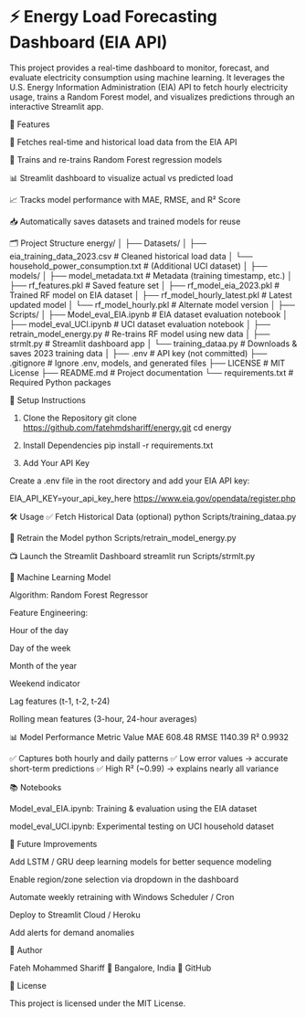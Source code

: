 
# ⚡ Energy Load Forecasting Dashboard (EIA API)

This project provides a real-time dashboard to monitor, forecast, and evaluate electricity consumption using machine learning.
It leverages the U.S. Energy Information Administration (EIA) API to fetch hourly electricity usage, trains a Random Forest model, and visualizes predictions through an interactive Streamlit app.

📌 Features

🔄 Fetches real-time and historical load data from the EIA API

🤖 Trains and re-trains Random Forest regression models

📊 Streamlit dashboard to visualize actual vs predicted load

📈 Tracks model performance with MAE, RMSE, and R² Score

📥 Automatically saves datasets and trained models for reuse

🗂 Project Structure
energy/
│
├── Datasets/
│   ├── eia_training_data_2023.csv          # Cleaned historical load data
│   └── household_power_consumption.txt     # (Additional UCI dataset)
│
├── models/
│   ├── model_metadata.txt                  # Metadata (training timestamp, etc.)
│   ├── rf_features.pkl                     # Saved feature set
│   ├── rf_model_eia_2023.pkl               # Trained RF model on EIA dataset
│   ├── rf_model_hourly_latest.pkl          # Latest updated model
│   └── rf_model_hourly.pkl                 # Alternate model version
│
├── Scripts/
│   ├── Model_eval_EIA.ipynb                # EIA dataset evaluation notebook
│   ├── model_eval_UCI.ipynb                # UCI dataset evaluation notebook
│   ├── retrain_model_energy.py             # Re-trains RF model using new data
│   ├── strmlt.py                           # Streamlit dashboard app
│   └── training_dataa.py                   # Downloads & saves 2023 training data
│
├── .env                                    # API key (not committed)
├── .gitignore                              # Ignore .env, models, and generated files
├── LICENSE                                 # MIT License
├── README.md                               # Project documentation
└── requirements.txt                        # Required Python packages

🚀 Setup Instructions
1. Clone the Repository
git clone https://github.com/fatehmdshariff/energy.git
cd energy

2. Install Dependencies
pip install -r requirements.txt

3. Add Your API Key

Create a .env file in the root directory and add your EIA API key:

EIA_API_KEY=your_api_key_here https://www.eia.gov/opendata/register.php

🛠 Usage
✅ Fetch Historical Data (optional)
python Scripts/training_dataa.py

🔁 Retrain the Model
python Scripts/retrain_model_energy.py

📺 Launch the Streamlit Dashboard
streamlit run Scripts/strmlt.py

🧠 Machine Learning Model

Algorithm: Random Forest Regressor

Feature Engineering:

Hour of the day

Day of the week

Month of the year

Weekend indicator

Lag features (t-1, t-2, t-24)

Rolling mean features (3-hour, 24-hour averages)

📊 Model Performance
Metric	Value
MAE	608.48
RMSE	1140.39
R²	0.9932

✅ Captures both hourly and daily patterns
✅ Low error values → accurate short-term predictions
✅ High R² (~0.99) → explains nearly all variance

📚 Notebooks

Model_eval_EIA.ipynb: Training & evaluation using the EIA dataset

model_eval_UCI.ipynb: Experimental testing on UCI household dataset

🚧 Future Improvements

Add LSTM / GRU deep learning models for better sequence modeling

Enable region/zone selection via dropdown in the dashboard

Automate weekly retraining with Windows Scheduler / Cron

Deploy to Streamlit Cloud / Heroku

Add alerts for demand anomalies

🙌 Author

Fateh Mohammed Shariff
📍 Bangalore, India
🔗 GitHub

📄 License

This project is licensed under the MIT License.